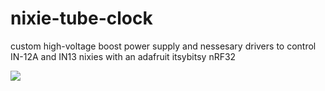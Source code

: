 # nixie-tube-clock

custom high-voltage boost power supply and nessesary drivers to control IN-12A and IN13 nixies with an adafruit itsybitsy nRF32

![](https://user-images.githubusercontent.com/48217362/165370131-ec74f578-c6b4-4b78-9972-abfad99f5cf7.jpg)
